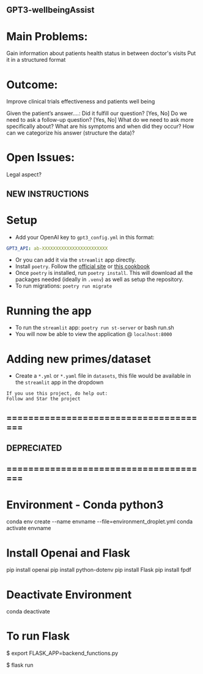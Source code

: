 ## GPT3-wellbeingAssist

# Main Problems: 
Gain information about patients health status in between doctor's visits 
Put it in a structured format

# Outcome: 
Improve clinical trials effectiveness and patients well being

Given the patient’s answer….: 
Did it fulfill our question? [Yes, No]
Do we need to ask a follow-up question? [Yes, No]
What do we need to ask more specifically about? 
What are his symptoms and when did they occur? 
How can we categorize his answer (structure the data)? 

# Open Issues: 
Legal aspect?

## NEW INSTRUCTIONS

# Setup

- Add your OpenAI key to `gpt3_config.yml` in this format:

```yaml
GPT3_API: ab-XXXXXXXXXXXXXXXXXXXXXXXX
```
- Or you can add it via the `streamlit` app directly.
- Install `poetry`. Follow the [official site](https://python-poetry.org/docs/#installation) or [this cookbook](https://soumendra.gitbook.io/deeplearning-cookbook/setting-up/setting-up-poetry-for-your-project)
- Once `poetry` is installed, run `poetry install`. This will download all the packages needed (ideally in `.venv`) as well as setup the repository.
- To run migrations: `poetry run migrate`

# Running the app
- To run the `streamlit` app: `poetry run st-server` or bash run.sh
- You will now be able to view the application @ `localhost:8000`

# Adding new primes/dataset
- Create a `*.yml` or `*.yaml` file in `datasets`, this file would be available in the `streamlit` app in the dropdown

```
If you use this project, do help out:
Follow and Star the project
```


## ======================================
## DEPRECIATED
## ======================================
# Environment - Conda python3
conda env create --name envname --file=environment_droplet.yml
conda activate envname

# Install Openai and Flask 
pip install openai
pip install python-dotenv
pip install Flask
pip install fpdf

# Deactivate Environment
conda deactivate

# To run Flask
$ export FLASK_APP=backend_functions.py 

$ flask run
